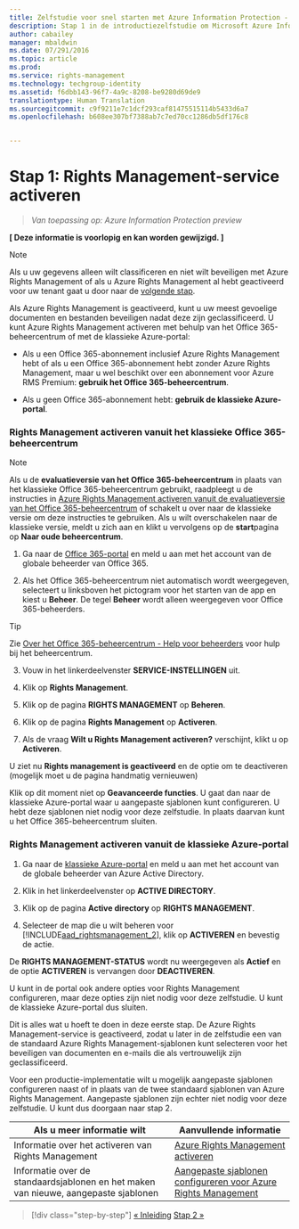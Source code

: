 ```yaml
---
title: Zelfstudie voor snel starten met Azure Information Protection - Stap 1 | Azure Rights Management
description: Stap 1 in de introductiezelfstudie om Microsoft Azure Information Protection snel uit te proberen voor uw organisatie, met slechts 4 stappen die minder dan 10 minuten duren.
author: cabailey
manager: mbaldwin
ms.date: 07/291/2016
ms.topic: article
ms.prod: 
ms.service: rights-management
ms.technology: techgroup-identity
ms.assetid: f6dbb143-96f7-4a9c-8208-be9280d69de9
translationtype: Human Translation
ms.sourcegitcommit: c9f9211e7c1dcf293caf81475515114b5433d6a7
ms.openlocfilehash: b608ee307bf7388ab7c7ed70cc1286db5df176c8


---
```


# Stap 1: Rights Management-service activeren
 
>*Van toepassing op: Azure Information Protection preview*

**[ Deze informatie is voorlopig en kan worden gewijzigd. ]**

> [!NOTE]
>Als u uw gegevens alleen wilt classificeren en niet wilt beveiligen met Azure Rights Management of als u Azure Rights Management al hebt geactiveerd voor uw tenant gaat u door naar de [volgende stap](infoprotect-tutorial-step2.md). 

Als Azure Rights Management is geactiveerd, kunt u uw meest gevoelige documenten en bestanden beveiligen nadat deze zijn geclassificeerd. U kunt Azure Rights Management activeren met behulp van het Office 365-beheercentrum of met de klassieke Azure-portal:

-   Als u een Office 365-abonnement inclusief Azure Rights Management hebt of als u een Office 365-abonnement hebt zonder Azure Rights Management, maar u wel beschikt over een abonnement voor Azure RMS Premium: **gebruik het Office 365-beheercentrum**.

-   Als u geen Office 365-abonnement hebt: **gebruik de klassieke Azure-portal**.

### Rights Management activeren vanuit het klassieke Office 365-beheercentrum

> [!NOTE]
> Als u de **evaluatieversie van het Office 365-beheercentrum** in plaats van het klassieke Office 365-beheercentrum gebruikt, raadpleegt u de instructies in [Azure Rights Management activeren vanuit de evaluatieversie van het Office 365-beheercentrum](../deploy-use/activate-office365-preview.md) of schakelt u over naar de klassieke versie om deze instructies te gebruiken. Als u wilt overschakelen naar de klassieke versie, meldt u zich aan en klikt u vervolgens op de **start**pagina op **Naar oude beheercentrum**.

1.  Ga naar de [Office 365-portal](https://portal.office.com/) en meld u aan met het account van de globale beheerder van Office 365.

2.  Als het Office 365-beheercentrum niet automatisch wordt weergegeven, selecteert u linksboven het pictogram voor het starten van de app en kiest u **Beheer**. De tegel **Beheer** wordt alleen weergegeven voor Office 365-beheerders.

  > [!TIP]
  > Zie [Over het Office 365-beheercentrum - Help voor beheerders](https://support.office.com/article/About-the-Office-365-admin-center-Admin-Help-58537702-d421-4d02-8141-e128e3703547) voor hulp bij het beheercentrum.

3.  Vouw in het linkerdeelvenster **SERVICE-INSTELLINGEN** uit.

4.  Klik op **Rights Management**.

5.  Klik op de pagina **RIGHTS MANAGEMENT** op **Beheren**.

6.  Klik op de pagina **Rights Management** op **Activeren**.

7.  Als de vraag **Wilt u Rights Management activeren?** verschijnt, klikt u op **Activeren**.

U ziet nu **Rights management is geactiveerd** en de optie om te deactiveren (mogelijk moet u de pagina handmatig vernieuwen)

Klik op dit moment niet op **Geavanceerde functies**. U gaat dan naar de klassieke Azure-portal waar u aangepaste sjablonen kunt configureren. U hebt deze sjablonen niet nodig voor deze zelfstudie. In plaats daarvan kunt u het Office 365-beheercentrum sluiten.

### Rights Management activeren vanuit de klassieke Azure-portal

1.  Ga naar de [klassieke Azure-portal](http://go.microsoft.com/fwlink/p/?LinkID=275081) en meld u aan met het account van de globale beheerder van Azure Active Directory.

2.  Klik in het linkerdeelvenster op **ACTIVE DIRECTORY**.

3.  Klik op de pagina **Active directory** op **RIGHTS MANAGEMENT**.

4.  Selecteer de map die u wilt beheren voor [!INCLUDE[aad_rightsmanagement_2](../includes/aad_rightsmanagement_2_md.md)], klik op **ACTIVEREN** en bevestig de actie.

De **RIGHTS MANAGEMENT-STATUS** wordt nu weergegeven als **Actief** en de optie **ACTIVEREN** is vervangen door **DEACTIVEREN**.

U kunt in de portal ook andere opties voor Rights Management configureren, maar deze opties zijn niet nodig voor deze zelfstudie. U kunt de klassieke Azure-portal dus sluiten.

Dit is alles wat u hoeft te doen in deze eerste stap. De Azure Rights Management-service is geactiveerd, zodat u later in de zelfstudie een van de standaard Azure Rights Management-sjablonen kunt selecteren voor het beveiligen van documenten en e-mails die als vertrouwelijk zijn geclassificeerd.

Voor een productie-implementatie wilt u mogelijk aangepaste sjablonen configureren naast of in plaats van de twee standaard sjablonen van Azure Rights Management. Aangepaste sjablonen zijn echter niet nodig voor deze zelfstudie. U kunt dus doorgaan naar stap 2.

|Als u meer informatie wilt|Aanvullende informatie|
|--------------------------------|--------------------------|
|Informatie over het activeren van Rights Management|[Azure Rights Management activeren](../deploy-use/activate-service.md)|
|Informatie over de standaardsjablonen en het maken van nieuwe, aangepaste sjablonen|[Aangepaste sjablonen configureren voor Azure Rights Management](../deploy-use/configure-custom-templates.md)|

>[!div class="step-by-step"]
[&#171; Inleiding](infoprotect-quick-start-tutorial.md)
[Stap 2 &#187;](infoprotect-tutorial-step2.md)



<!--HONumber=Aug16_HO4-->


